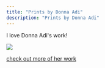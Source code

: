 ```yaml
---
title: "Prints by Donna Adi"
description: "Prints by Donna Adi"
---
```

I love Donna Adi's work!        

<img src="/Blog/img/famous.png" class="pic">

<a class="moreinfo" href="https://donnadi.com/ "> check out more of her work</a>
